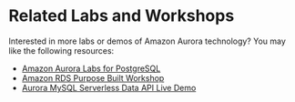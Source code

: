 # Related Labs and Workshops

Interested in more labs or demos of Amazon Aurora technology? You may like the following resources:

* [Amazon Aurora Labs for PostgreSQL](https://awsauroralabspostgres.com/)
* [Amazon RDS Purpose Built Workshop](https://github.com/aws-samples/amazon-rds-purpose-built-workshop)
* [Aurora MySQL Serverless Data API Live Demo](https://github.com/aws-samples/aurora-and-database-migration-labs/blob/master/Labs/Aurora%20MySQL/Aurora%20MySQL%20Serverless%20Data%20API%20Live%20Demo.pdf)
